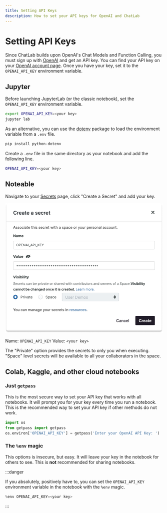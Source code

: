 ```yaml
---
title: Setting API Keys
description: How to set your API keys for OpenAI and ChatLab
---
```


# Setting API Keys

Since ChatLab builds upon OpenAI's Chat Models and Function Calling, you must sign up with [OpenAI](https://platform.openai.com/) and get an API key. You can find your API key on your [OpenAI account page](https://platform.openai.com/account/api-keys). Once you have your key, set it to the `OPENAI_API_KEY` environment variable.

## Jupyter

Before launching JupyterLab (or the classic notebook), set the `OPENAI_API_KEY` environment variable.

```bash
export OPENAI_API_KEY=<your key>
jupyter lab
```

As an alternative, you can use the [dotenv](https://pypi.org/project/python-dotenv/) package to load the environment variable from a `.env` file.

```bash
pip install python-dotenv
```

Create a `.env` file in the same directory as your notebook and add the following line.

```bash
OPENAI_API_KEY=<your key>
```

## Noteable

Navigate to your [Secrets](https://app.noteable.io/r/secrets) page, click "Create a Secret" and add your key.

![](/img/noteable_secrets_ui.png)

Name: `OPENAI_API_KEY`
Value: `<your key>`

The "Private" option provides the secrets to only you when executing. "Space" level secrets will be available to all your collaborators in the space.

## Colab, Kaggle, and other cloud notebooks

### Just `getpass`

This is the most secure way to set your API key that works with all notebooks. It will prompt you for your key every time you run a notebook. This is the recommended way to set your API key if other methods do not work.

```python
import os
from getpass import getpass
os.environ['OPENAI_API_KEY'] = getpass('Enter your OpenAI API Key: ')
```

### The `%env` magic

This options is insecure, but easy. It will leave your key in the notebook for others to see. This is **not** recommended for sharing notebooks.

:::danger

If you absolutely, positively have to, you can set the `OPENAI_API_KEY` environment variable in the notebook with the `%env` magic.

```python
%env OPENAI_API_KEY=<your key>
```

:::
